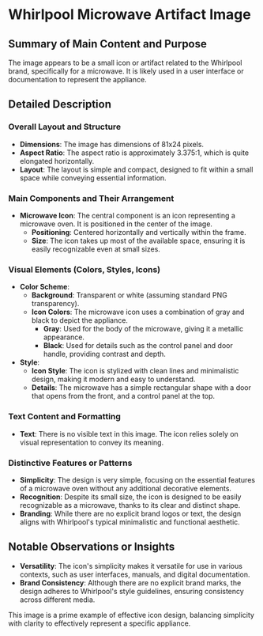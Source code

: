 # Whirlpool Microwave Artifact Image

## Summary of Main Content and Purpose
The image appears to be a small icon or artifact related to the Whirlpool brand, specifically for a microwave. It is likely used in a user interface or documentation to represent the appliance.

## Detailed Description

### Overall Layout and Structure
- **Dimensions**: The image has dimensions of 81x24 pixels.
- **Aspect Ratio**: The aspect ratio is approximately 3.375:1, which is quite elongated horizontally.
- **Layout**: The layout is simple and compact, designed to fit within a small space while conveying essential information.

### Main Components and Their Arrangement
- **Microwave Icon**: The central component is an icon representing a microwave oven. It is positioned in the center of the image.
  - **Positioning**: Centered horizontally and vertically within the frame.
  - **Size**: The icon takes up most of the available space, ensuring it is easily recognizable even at small sizes.

### Visual Elements (Colors, Styles, Icons)
- **Color Scheme**:
  - **Background**: Transparent or white (assuming standard PNG transparency).
  - **Icon Colors**: The microwave icon uses a combination of gray and black to depict the appliance.
    - **Gray**: Used for the body of the microwave, giving it a metallic appearance.
    - **Black**: Used for details such as the control panel and door handle, providing contrast and depth.
- **Style**:
  - **Icon Style**: The icon is stylized with clean lines and minimalistic design, making it modern and easy to understand.
  - **Details**: The microwave has a simple rectangular shape with a door that opens from the front, and a control panel at the top.

### Text Content and Formatting
- **Text**: There is no visible text in this image. The icon relies solely on visual representation to convey its meaning.

### Distinctive Features or Patterns
- **Simplicity**: The design is very simple, focusing on the essential features of a microwave oven without any additional decorative elements.
- **Recognition**: Despite its small size, the icon is designed to be easily recognizable as a microwave, thanks to its clear and distinct shape.
- **Branding**: While there are no explicit brand logos or text, the design aligns with Whirlpool's typical minimalistic and functional aesthetic.

## Notable Observations or Insights
- **Versatility**: The icon's simplicity makes it versatile for use in various contexts, such as user interfaces, manuals, and digital documentation.
- **Brand Consistency**: Although there are no explicit brand marks, the design adheres to Whirlpool's style guidelines, ensuring consistency across different media.

This image is a prime example of effective icon design, balancing simplicity with clarity to effectively represent a specific appliance.